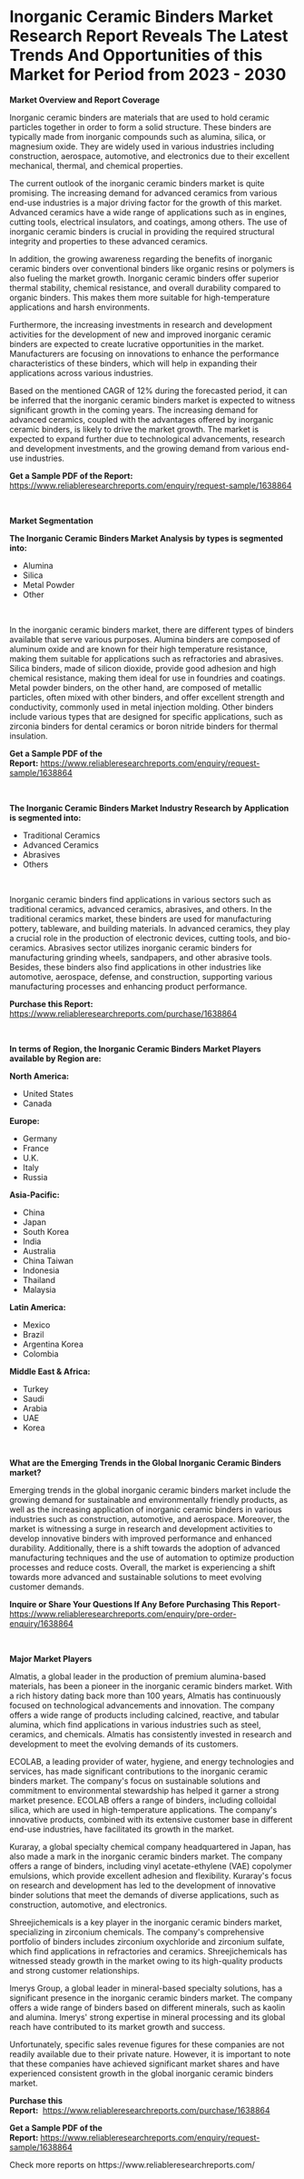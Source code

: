 <p><h1>Inorganic Ceramic Binders Market Research Report Reveals The Latest Trends And Opportunities of this Market for Period from 2023 - 2030</h1></p><p><strong>Market Overview and Report Coverage</strong></p>
<p><p>Inorganic ceramic binders are materials that are used to hold ceramic particles together in order to form a solid structure. These binders are typically made from inorganic compounds such as alumina, silica, or magnesium oxide. They are widely used in various industries including construction, aerospace, automotive, and electronics due to their excellent mechanical, thermal, and chemical properties.</p><p>The current outlook of the inorganic ceramic binders market is quite promising. The increasing demand for advanced ceramics from various end-use industries is a major driving factor for the growth of this market. Advanced ceramics have a wide range of applications such as in engines, cutting tools, electrical insulators, and coatings, among others. The use of inorganic ceramic binders is crucial in providing the required structural integrity and properties to these advanced ceramics.</p><p>In addition, the growing awareness regarding the benefits of inorganic ceramic binders over conventional binders like organic resins or polymers is also fueling the market growth. Inorganic ceramic binders offer superior thermal stability, chemical resistance, and overall durability compared to organic binders. This makes them more suitable for high-temperature applications and harsh environments.</p><p>Furthermore, the increasing investments in research and development activities for the development of new and improved inorganic ceramic binders are expected to create lucrative opportunities in the market. Manufacturers are focusing on innovations to enhance the performance characteristics of these binders, which will help in expanding their applications across various industries.</p><p>Based on the mentioned CAGR of 12% during the forecasted period, it can be inferred that the inorganic ceramic binders market is expected to witness significant growth in the coming years. The increasing demand for advanced ceramics, coupled with the advantages offered by inorganic ceramic binders, is likely to drive the market growth. The market is expected to expand further due to technological advancements, research and development investments, and the growing demand from various end-use industries.</p></p>
<p><strong>Get a Sample PDF of the Report:</strong> <a href="https://www.reliableresearchreports.com/enquiry/request-sample/1638864">https://www.reliableresearchreports.com/enquiry/request-sample/1638864</a></p>
<p>&nbsp;</p>
<p><strong>Market Segmentation</strong></p>
<p><strong>The Inorganic Ceramic Binders Market Analysis by types is segmented into:</strong></p>
<p><ul><li>Alumina</li><li>Silica</li><li>Metal Powder</li><li>Other</li></ul></p>
<p>&nbsp;</p>
<p><p>In the inorganic ceramic binders market, there are different types of binders available that serve various purposes. Alumina binders are composed of aluminum oxide and are known for their high temperature resistance, making them suitable for applications such as refractories and abrasives. Silica binders, made of silicon dioxide, provide good adhesion and high chemical resistance, making them ideal for use in foundries and coatings. Metal powder binders, on the other hand, are composed of metallic particles, often mixed with other binders, and offer excellent strength and conductivity, commonly used in metal injection molding. Other binders include various types that are designed for specific applications, such as zirconia binders for dental ceramics or boron nitride binders for thermal insulation.</p></p>
<p><strong>Get a Sample PDF of the Report:</strong>&nbsp;<a href="https://www.reliableresearchreports.com/enquiry/request-sample/1638864">https://www.reliableresearchreports.com/enquiry/request-sample/1638864</a></p>
<p>&nbsp;</p>
<p><strong>The Inorganic Ceramic Binders Market Industry Research by Application is segmented into:</strong></p>
<p><ul><li>Traditional Ceramics</li><li>Advanced Ceramics</li><li>Abrasives</li><li>Others</li></ul></p>
<p>&nbsp;</p>
<p><p>Inorganic ceramic binders find applications in various sectors such as traditional ceramics, advanced ceramics, abrasives, and others. In the traditional ceramics market, these binders are used for manufacturing pottery, tableware, and building materials. In advanced ceramics, they play a crucial role in the production of electronic devices, cutting tools, and bio-ceramics. Abrasives sector utilizes inorganic ceramic binders for manufacturing grinding wheels, sandpapers, and other abrasive tools. Besides, these binders also find applications in other industries like automotive, aerospace, defense, and construction, supporting various manufacturing processes and enhancing product performance.</p></p>
<p><strong>Purchase this Report:</strong>&nbsp; <a href="https://www.reliableresearchreports.com/purchase/1638864">https://www.reliableresearchreports.com/purchase/1638864</a></p>
<p>&nbsp;</p>
<p><strong>In terms of Region, the Inorganic Ceramic Binders Market Players available by Region are:</strong></p>
<p>
    <p> <strong> North America: </strong>
        <ul>
            <li>United States</li>
            <li>Canada</li>
        </ul>
        </p> 
    <p> <strong> Europe: </strong>
        <ul>
            <li>Germany</li>
            <li>France</li>
            <li>U.K.</li>
            <li>Italy</li>
            <li>Russia</li>
        </ul>
        </p> 
    <p> <strong> Asia-Pacific: </strong>
        <ul>
            <li>China</li>
            <li>Japan</li>
            <li>South Korea</li>
            <li>India</li>
            <li>Australia</li>
            <li>China Taiwan</li>
            <li>Indonesia</li>
            <li>Thailand</li>
            <li>Malaysia</li>
        </ul>
        </p> 
    <p> <strong> Latin America: </strong>
        <ul>
            <li>Mexico</li>
            <li>Brazil</li>
            <li>Argentina Korea</li>
            <li>Colombia</li>
        </ul>
        </p> 
    <p> <strong> Middle East & Africa: </strong>
        <ul>
            <li>Turkey</li>
            <li>Saudi</li>
            <li>Arabia</li>
            <li>UAE</li>
            <li>Korea</li>
        </ul>
    </p>
    </p>
<p>&nbsp;</p>
<p><strong>What are the Emerging Trends in the Global Inorganic Ceramic Binders market?</strong></p>
<p><p>Emerging trends in the global inorganic ceramic binders market include the growing demand for sustainable and environmentally friendly products, as well as the increasing application of inorganic ceramic binders in various industries such as construction, automotive, and aerospace. Moreover, the market is witnessing a surge in research and development activities to develop innovative binders with improved performance and enhanced durability. Additionally, there is a shift towards the adoption of advanced manufacturing techniques and the use of automation to optimize production processes and reduce costs. Overall, the market is experiencing a shift towards more advanced and sustainable solutions to meet evolving customer demands.</p></p>
<p><strong>Inquire or Share Your Questions If Any Before Purchasing This Report</strong>- <a href="https://www.reliableresearchreports.com/enquiry/pre-order-enquiry/1638864">https://www.reliableresearchreports.com/enquiry/pre-order-enquiry/1638864</a></p>
<p>&nbsp;</p>
<p><strong>Major Market Players</strong></p>
<p><p>Almatis, a global leader in the production of premium alumina-based materials, has been a pioneer in the inorganic ceramic binders market. With a rich history dating back more than 100 years, Almatis has continuously focused on technological advancements and innovation. The company offers a wide range of products including calcined, reactive, and tabular alumina, which find applications in various industries such as steel, ceramics, and chemicals. Almatis has consistently invested in research and development to meet the evolving demands of its customers.</p><p>ECOLAB, a leading provider of water, hygiene, and energy technologies and services, has made significant contributions to the inorganic ceramic binders market. The company's focus on sustainable solutions and commitment to environmental stewardship has helped it garner a strong market presence. ECOLAB offers a range of binders, including colloidal silica, which are used in high-temperature applications. The company's innovative products, combined with its extensive customer base in different end-use industries, have facilitated its growth in the market.</p><p>Kuraray, a global specialty chemical company headquartered in Japan, has also made a mark in the inorganic ceramic binders market. The company offers a range of binders, including vinyl acetate-ethylene (VAE) copolymer emulsions, which provide excellent adhesion and flexibility. Kuraray's focus on research and development has led to the development of innovative binder solutions that meet the demands of diverse applications, such as construction, automotive, and electronics.</p><p>Shreejichemicals is a key player in the inorganic ceramic binders market, specializing in zirconium chemicals. The company's comprehensive portfolio of binders includes zirconium oxychloride and zirconium sulfate, which find applications in refractories and ceramics. Shreejichemicals has witnessed steady growth in the market owing to its high-quality products and strong customer relationships.</p><p>Imerys Group, a global leader in mineral-based specialty solutions, has a significant presence in the inorganic ceramic binders market. The company offers a wide range of binders based on different minerals, such as kaolin and alumina. Imerys' strong expertise in mineral processing and its global reach have contributed to its market growth and success.</p><p>Unfortunately, specific sales revenue figures for these companies are not readily available due to their private nature. However, it is important to note that these companies have achieved significant market shares and have experienced consistent growth in the global inorganic ceramic binders market.</p></p>
<p><strong>Purchase this Report:</strong>&nbsp;&nbsp;<a href="https://www.reliableresearchreports.com/purchase/1638864">https://www.reliableresearchreports.com/purchase/1638864</a></p>
<p></p>
<p><strong>Get a Sample PDF of the Report:</strong>&nbsp;<a href="https://www.reliableresearchreports.com/enquiry/request-sample/1638864">https://www.reliableresearchreports.com/enquiry/request-sample/1638864</a></p>
<p>Check more reports on https://www.reliableresearchreports.com/</p>